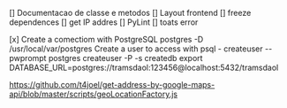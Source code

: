 [] Documentacao de classe e metodos
[] Layout frontend
[] freeze dependences
[] get IP addres
[] PyLint
[] toats error

[x] Create a comectiom with PostgreSQL
 	postgres -D /usr/local/var/postgres
	Create a user to access with psql - createuser --pwprompt postgres
	createuser -P -s <user>
	createdb <db>
    export DATABASE_URL=postgres://tramsdaol:123456@localhost:5432/tramsdaol

https://github.com/t4joel/get-address-by-google-maps-api/blob/master/scripts/geoLocationFactory.js

